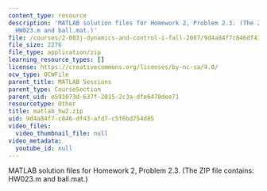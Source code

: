 ```yaml
---
content_type: resource
description: 'MATLAB solution files for Homework 2, Problem 2.3. (The ZIP file contains:
  HW023.m and ball.mat.)'
file: /courses/2-003j-dynamics-and-control-i-fall-2007/9d4a84f7c846df43afd7c5f6bd754d85_matlab_hw2.zip
file_size: 2276
file_type: application/zip
learning_resource_types: []
license: https://creativecommons.org/licenses/by-nc-sa/4.0/
ocw_type: OCWFile
parent_title: MATLAB Sessions
parent_type: CourseSection
parent_uid: e591073d-637f-2015-2c3a-dfe6470dee71
resourcetype: Other
title: matlab_hw2.zip
uid: 9d4a84f7-c846-df43-afd7-c5f6bd754d85
video_files:
  video_thumbnail_file: null
video_metadata:
  youtube_id: null
---
```

MATLAB solution files for Homework 2, Problem 2.3. (The ZIP file contains: HW023.m and ball.mat.)